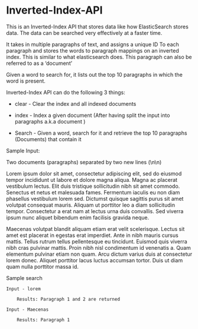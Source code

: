 # Inverted-Index-API

This is an Inverted-Index API that stores data like how ElasticSearch stores data. The data can be searched very effectively at a faster time.

It takes in multiple paragraphs of text, and assigns a unique ID To each paragraph and stores the words to paragraph mappings on an inverted index. This is similar to what elasticsearch does. This paragraph can also be referred to as a ‘document’

Given a word to search for, it lists out the top 10 paragraphs in which the word is present.

Inverted-Index API can do the following 3 things:

- clear - Clear the index and all indexed documents

- index - Index a given document (After having split the input into paragraphs a.k.a document )

- Search - Given a word, search for it and retrieve the top 10 paragraphs (Documents) that contain it

Sample Input:

Two documents (paragraphs) separated by two new lines (\n\n)

Lorem ipsum dolor sit amet, consectetur adipiscing elit, sed do eiusmod tempor incididunt ut labore et dolore magna aliqua. Magna ac placerat vestibulum lectus. Elit duis tristique sollicitudin nibh sit amet commodo. Senectus et netus et malesuada fames. Fermentum iaculis eu non diam phasellus vestibulum lorem sed. Dictumst quisque sagittis purus sit amet volutpat consequat mauris. Aliquam ut porttitor leo a diam sollicitudin tempor. Consectetur a erat nam at lectus urna duis convallis. Sed viverra ipsum nunc aliquet bibendum enim facilisis gravida neque. 



Maecenas volutpat blandit aliquam etiam erat velit scelerisque. Lectus sit amet est placerat in egestas erat imperdiet. Ante in nibh mauris cursus mattis. Tellus rutrum tellus pellentesque eu tincidunt. Euismod quis viverra nibh cras pulvinar mattis. Proin nibh nisl condimentum id venenatis a. Quam elementum pulvinar etiam non quam. Arcu dictum varius duis at consectetur lorem donec. Aliquet porttitor lacus luctus accumsan tortor. Duis ut diam quam nulla porttitor massa id.

Sample search

    Input - lorem

        Results: Paragraph 1 and 2 are returned

    Input - Maecenas

        Results: Paragraph 1
